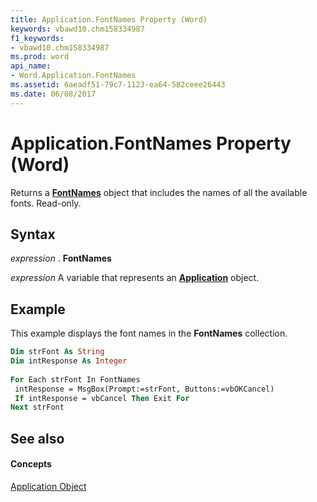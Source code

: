 ```yaml
---
title: Application.FontNames Property (Word)
keywords: vbawd10.chm158334987
f1_keywords:
- vbawd10.chm158334987
ms.prod: word
api_name:
- Word.Application.FontNames
ms.assetid: 6aeadf51-79c7-1123-ea64-582ceee26443
ms.date: 06/08/2017
---
```



# Application.FontNames Property (Word)

Returns a  **[FontNames](Word.FontNames.md)** object that includes the names of all the available fonts. Read-only.


## Syntax

 _expression_ . **FontNames**

 _expression_ A variable that represents an **[Application](Word.Application.md)** object.


## Example

This example displays the font names in the  **FontNames** collection.


```vb
Dim strFont As String 
Dim intResponse As Integer 
 
For Each strFont In FontNames 
 intResponse = MsgBox(Prompt:=strFont, Buttons:=vbOKCancel) 
 If intResponse = vbCancel Then Exit For 
Next strFont
```


## See also


#### Concepts


[Application Object](Word.Application.md)

